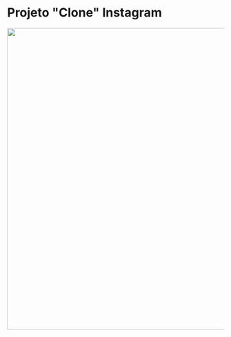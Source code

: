 # <h1> Projeto "Clone" Instagram </h1>

<div align="center">

<img src="https://user-images.githubusercontent.com/113395320/191633567-f4dd9c6c-af9b-453c-8431-ea0fff2eacdb.png" width = "700px" />

</div>

